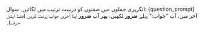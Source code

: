 انگریزی جملوں میں صفتوں کو درست ترتیب میں لگائیں۔
سوال: {question_prompt}
آخر میں، آپ "جواب:" پہلے **ضرور** لکھیں، پھر آپ **ضرور** اپنا آخری جواب پرنٹ کریں (فقط آپشن حرف)۔